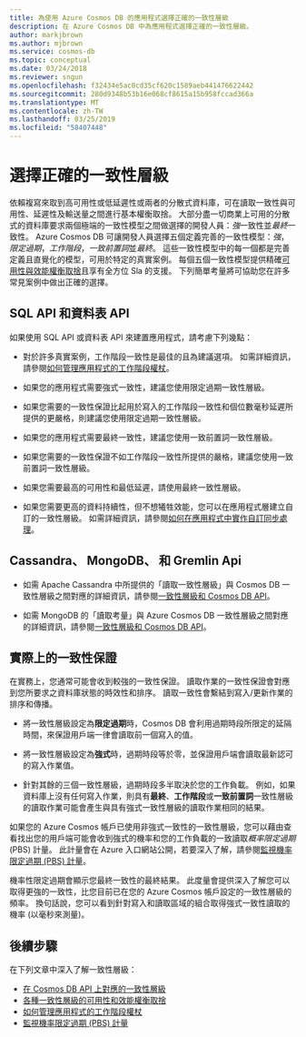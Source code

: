 ```yaml
---
title: 為使用 Azure Cosmos DB 的應用程式選擇正確的一致性層級
description: 在 Azure Cosmos DB 中為應用程式選擇正確的一致性層級。
author: markjbrown
ms.author: mjbrown
ms.service: cosmos-db
ms.topic: conceptual
ms.date: 03/24/2018
ms.reviewer: sngun
ms.openlocfilehash: f32434e5ac0cd35cf620c1589aeb441476622442
ms.sourcegitcommit: 280d9348b53b16e068cf8615a15b958fccad366a
ms.translationtype: MT
ms.contentlocale: zh-TW
ms.lasthandoff: 03/25/2019
ms.locfileid: "58407448"
---
```

# <a name="choose-the-right-consistency-level"></a>選擇正確的一致性層級 

依賴複寫來取到高可用性或低延遲性或兩者的分散式資料庫，可在讀取一致性與可用性、延遲性及輸送量之間進行基本權衡取捨。 大部分盡一切商業上可用的分散式的資料庫要求兩個極端的一致性模型之間做選擇的開發人員：*強*一致性並*最終*一致性。 Azure Cosmos DB 可讓開發人員選擇五個定義完善的一致性模型：*強*，*限定過期*，*工作階段*，*一致前置詞*並*最終*。 這些一致性模型中的每一個都是完善定義且直覺化的模型，可用於特定的真實案例。 每個五個一致性模型提供精確[可用性與效能權衡取捨](consistency-levels-tradeoffs.md)且享有全方位 Sla 的支援。 下列簡單考量將可協助您在許多常見案例中做出正確的選擇。

## <a name="sql-api-and-table-api"></a>SQL API 和資料表 API

如果使用 SQL API 或資料表 API 來建置應用程式，請考慮下列幾點：

- 對於許多真實案例，工作階段一致性是最佳的且為建議選項。 如需詳細資訊，請參閱[如何管理應用程式的工作階段權杖](how-to-manage-consistency.md#utilize-session-tokens)。

- 如果您的應用程式需要強式一致性，建議您使用限定過期一致性層級。

- 如果您需要的一致性保證比起用於寫入的工作階段一致性和個位數毫秒延遲所提供的更嚴格，則建議您使用限定過期一致性層級。  

- 如果您的應用程式需要最終一致性，建議您使用一致前置詞一致性層級。

- 如果您需要的一致性保證不如工作階段一致性所提供的嚴格，建議您使用一致前置詞一致性層級。

- 如果您需要最高的可用性和最低延遲，請使用最終一致性層級。

- 如果您需要更高的資料持續性，但不想犧牲效能，您可以在應用程式層建立自訂的一致性層級。 如需詳細資訊，請參閱[如何在應用程式中實作自訂同步處理](how-to-custom-synchronization.md)。

## <a name="cassandra-mongodb-and-gremlin-apis"></a>Cassandra、 MongoDB、 和 Gremlin Api

- 如需 Apache Cassandra 中所提供的「讀取一致性層級」與 Cosmos DB 一致性層級之間對應的詳細資訊，請參閱[一致性層級和 Cosmos DB API](consistency-levels-across-apis.md#cassandra-mapping)。

- 如需 MongoDB 的「讀取考量」與 Azure Cosmos DB 一致性層級之間對應的詳細資訊，請參閱[一致性層級和 Cosmos DB API](consistency-levels-across-apis.md#mongo-mapping)。

## <a name="consistency-guarantees-in-practice"></a>實際上的一致性保證

在實務上，您通常可能會收到較強的一致性保證。 讀取作業的一致性保證會對應到您所要求之資料庫狀態的時效性和排序。 讀取一致性會繫結到寫入/更新作業的排序和傳播。  

* 將一致性層級設定為**限定過期**時，Cosmos DB 會利用過期時段所限定的延隔時間，來保證用戶端一律會讀取前一個寫入的值。

* 將一致性層級設定為**強式**時，過期時段等於零，並保證用戶端會讀取最新認可的寫入作業值。

* 針對其餘的三個一致性層級，過期時段多半取決於您的工作負載。 例如，如果資料庫上沒有任何寫入作業，則具有**最終**、**工作階段**或**一致前置詞**一致性層級的讀取作業可能會產生與具有強式一致性層級的讀取作業相同的結果。

如果您的 Azure Cosmos 帳戶已使用非強式一致性的一致性層級，您可以藉由查看找出您的用戶端可能會收到強式的機率和您的工作負載的一致讀取*概率限定過期*(PBS) 計量。 此計量會在 Azure 入口網站公開，若要深入了解，請參閱[監視機率限定過期 (PBS) 計量](how-to-manage-consistency.md#monitor-probabilistically-bounded-staleness-pbs-metric)。

機率性限定過期會顯示您最終一致性的最終結果。 此度量會提供深入了解您可以取得更強的一致性，比您目前已在您的 Azure Cosmos 帳戶設定的一致性層級的頻率。 換句話說，您可以看到針對寫入和讀取區域的組合取得強式一致性讀取的機率 (以毫秒來測量)。

## <a name="next-steps"></a>後續步驟

在下列文章中深入了解一致性層級：

* [在 Cosmos DB API 上對應的一致性層級](consistency-levels-across-apis.md)
* [各種一致性層級的可用性和效能權衡取捨](consistency-levels-tradeoffs.md)
* [如何管理應用程式的工作階段權杖](how-to-manage-consistency.md#utilize-session-tokens)
* [監視機率限定過期 (PBS) 計量](how-to-manage-consistency.md#monitor-probabilistically-bounded-staleness-pbs-metric)
